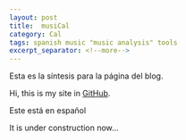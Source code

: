 ```yaml
---
layout: post
title:  musiCal
category: Cal
tags: spanish music "music analysis" tools
excerpt_separator: <!--more-->
---
```

Esta es la síntesis para la página del blog.
<!--more-->

Hi, this is my site in [GitHub](https://github.com).

Este está en español


It is under construction now...
